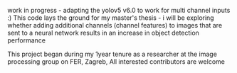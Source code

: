 work in progress - adapting the yolov5 v6.0 to work for multi channel inputs :)
This code lays the ground for my master's thesis - i will be exploring whether adding additional channels (channel features) to images that are sent to a neural network results in an increase in object detection performance


This project began during my 1year tenure as a researcher at the image processing group on FER, Zagreb, All interested contributors are welcome
